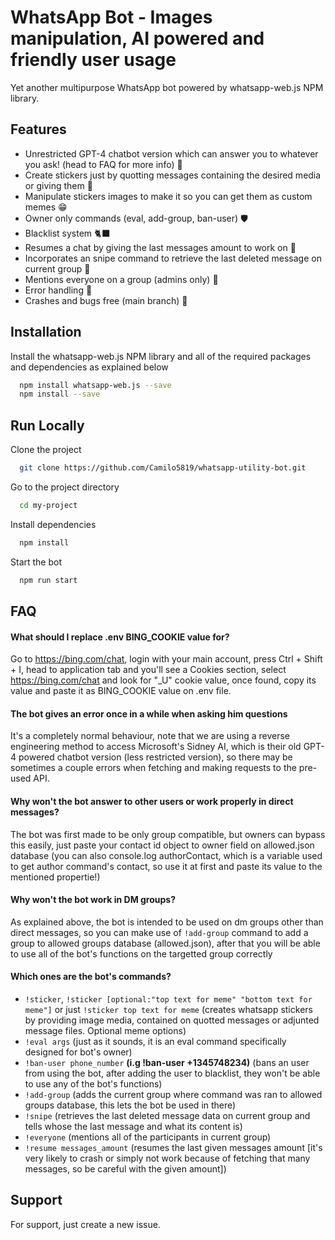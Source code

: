 
# WhatsApp Bot - Images manipulation, AI powered and friendly user usage

Yet another multipurpose WhatsApp bot powered by whatsapp-web.js NPM library.
## Features

- Unrestricted GPT-4 chatbot version which can answer you to whatever you ask! (head to FAQ for more info) 💫
- Create stickers just by quotting messages containing the desired media or giving them 📱
- Manipulate stickers images to make it so you can get them as custom memes 😁
- Owner only commands (eval, add-group, ban-user) 🛡️
- Blacklist system 🐈‍⬛
- Resumes a chat by giving the last messages amount to work on 🍞
- Incorporates an snipe command to retrieve the last deleted message on current group 🔫
- Mentions everyone on a group (admins only) 🔨
- Error handling 📌
- Crashes and bugs free (main branch) 🐛

## Installation

Install the whatsapp-web.js NPM library and all of the required packages and dependencies as explained below

```bash
  npm install whatsapp-web.js --save
  npm install --save
```

## Run Locally

Clone the project

```bash
  git clone https://github.com/Camilo5819/whatsapp-utility-bot.git
```

Go to the project directory

```bash
  cd my-project
```

Install dependencies

```bash
  npm install
```

Start the bot

```bash
  npm run start
```

## FAQ

#### What should I replace .env BING_COOKIE value for?

Go to https://bing.com/chat, login with your main account, press Ctrl + Shift + I, head to application tab and you'll see a Cookies section, select https://bing.com/chat and look for "_U" cookie value, once found, copy its value and paste it as BING_COOKIE value on .env file.

#### The bot gives an error once in a while when asking him questions

It's a completely normal behaviour, note that we are using a reverse engineering method to access Microsoft's Sidney AI, which is their old GPT-4 powered chatbot version (less restricted version), so there may be sometimes a couple errors when fetching and making requests to the pre-used API.

#### Why won't the bot answer to other users or work properly in direct messages?

The bot was first made to be only group compatible, but owners can bypass this easily, just paste your contact id object to owner field on allowed.json database (you can also console.log authorContact, which is a variable used to get author command's contact, so use it at first and paste its value to the mentioned propertie!)

#### Why won't the bot work in DM groups?

As explained above, the bot is intended to be used on dm groups other than direct messages, so you can make use of `!add-group` command to add a group to allowed groups database (allowed.json), after that you will be able to use all of the bot's functions on the targetted group correctly

#### Which ones are the bot's commands?

- `!sticker`, `!sticker [optional:"top text for meme" "bottom text for meme"]` or just `!sticker top text for meme` (creates whatsapp stickers by providing image media, contained on quotted messages or adjunted message files. Optional meme options)
- `!eval args` (just as it sounds, it is an eval command specifically designed for bot's owner)
- `!ban-user phone_number` **(i.g !ban-user +1345748234)** (bans an user from using the bot, after adding the user to blacklist, they won't be able to use any of the bot's functions)
- `!add-group` (adds the current group where command was ran to allowed groups database, this lets the bot be used in there)
- `!snipe` (retrieves the last deleted message data on current group and tells whose the last message and what its content is)
- `!everyone` (mentions all of the participants in current group)
- `!resume messages_amount` (resumes the last given messages amount [it's very likely to crash or simply not work because of fetching that many messages, so be careful with the given amount])


## Support

For support, just create a new issue.


